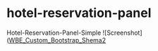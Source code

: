 # hotel-reservation-panel
Hotel-Reservation-Panel-Simple
![Screenshot]([WBE_Custom_Bootstrap_Shema2](https://user-images.githubusercontent.com/88238748/155169016-1aa2730c-9b9e-43e9-aaac-f49fb399984d.png)
